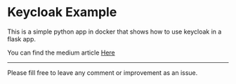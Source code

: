 # Keycloak Example

This is a simple python app in docker that shows how to use keycloak in a flask app.

You can find the medium article [Here]()

---

Please fill free to leave any comment or improvement as an issue.

